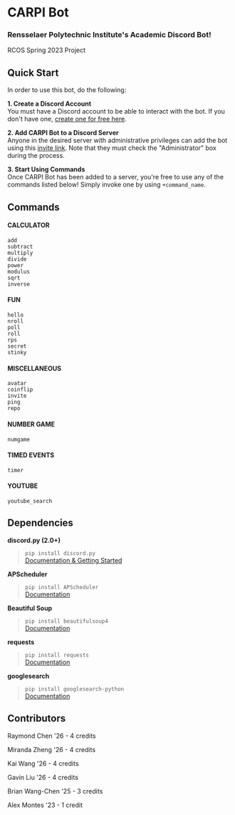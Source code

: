 # CARPI Bot

### Rensselaer Polytechnic Institute's Academic Discord Bot!

RCOS Spring 2023 Project

## Quick Start

In order to use this bot, do the following:

**1. Create a Discord Account** \
You must have a Discord account to be able to interact with the bot. If you don't have one, [create one for free here](https://discord.com/ "Click to redirect!").

**2. Add CARPI Bot to a Discord Server** \
Anyone in the desired server with administrative privileges can add the bot using this [invite link](https://discord.com/api/oauth2/authorize?client_id=1067560443444478034&permissions=8&scope=bot "Click to invite CARPI Bot to a server!"). Note that they must check the "Administrator" box during the process.

**3. Start Using Commands** \
Once CARPI Bot has been added to a server, you're free to use any of the commands listed below! Simply invoke one by using `+command_name`.

## Commands
#### CALCULATOR
```
add
subtract
multiply
divide
power
modulus
sqrt
inverse
```
#### FUN
```
hello
nroll
poll
roll
rps
secret
stinky
```
#### MISCELLANEOUS
```
avatar
coinflip
invite
ping
repo
``` 
#### NUMBER GAME
```
numgame
```
#### TIMED EVENTS
```
timer
```  
#### YOUTUBE
```
youtube_search
```

## Dependencies
**discord.py (2.0+)**
> `pip install discord.py` \
> [Documentation & Getting Started](https://discordpy.readthedocs.io/en/latest/index.html "Click to redirect!")

**APScheduler**
> `pip install APScheduler` \
> [Documentation](https://apscheduler.readthedocs.io/en/master/ "Click to redirect!")

**Beautiful Soup**
> `pip install beautifulsoup4` \
> [Documentation](https://beautiful-soup-4.readthedocs.io/en/latest "Click to redirect!")

**requests**
> `pip install requests` \
> [Documentation](https://requests.readthedocs.io/en/latest "Click to redirect!")

**googlesearch**
> `pip install googlesearch-python` \
> [Documentation](https://python-googlesearch.readthedocs.io/en/latest "Click to redirect!")


## Contributors

Raymond Chen    '26  -  4 credits 

Miranda Zheng   '26  -  4 credits

Kai Wang        '26  -  4 credits

Gavin Liu       '26  -  4 credits

Brian Wang-Chen '25  -  3 credits

Alex Montes     '23  -  1 credit
